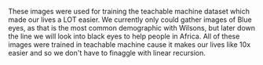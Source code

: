 These images were used for training the teachable machine dataset which made our lives a LOT easier.
We currently only could gather images of Blue eyes, as that is the most common demographic with Wilsons, but later down the line we will look into black eyes to help people in Africa.
All of these images were trained in teachable machine cause it makes our lives like 10x easier and so we don't have to finaggle with linear recursion.

